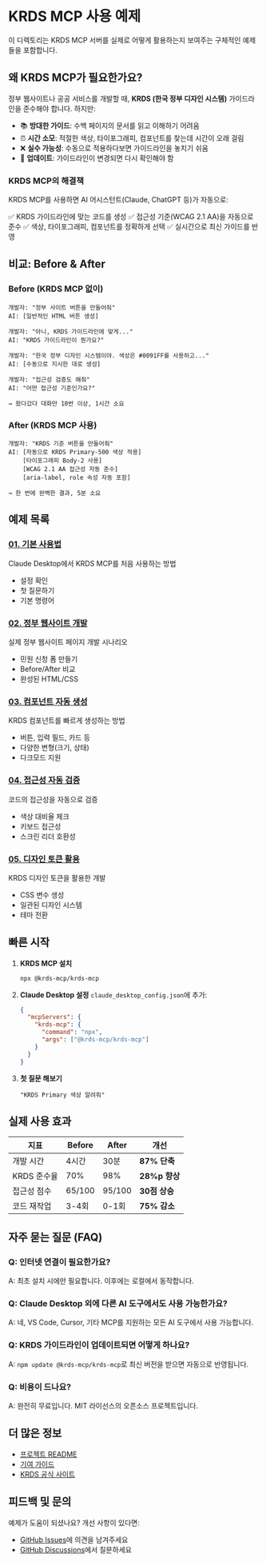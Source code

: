 # KRDS MCP 사용 예제

이 디렉토리는 KRDS MCP 서버를 실제로 어떻게 활용하는지 보여주는 구체적인 예제들을 포함합니다.

## 왜 KRDS MCP가 필요한가요?

정부 웹사이트나 공공 서비스를 개발할 때, **KRDS (한국 정부 디자인 시스템)** 가이드라인을 준수해야 합니다. 하지만:

- 📚 **방대한 가이드**: 수백 페이지의 문서를 읽고 이해하기 어려움
- ⏰ **시간 소모**: 적절한 색상, 타이포그래피, 컴포넌트를 찾는데 시간이 오래 걸림
- ❌ **실수 가능성**: 수동으로 적용하다보면 가이드라인을 놓치기 쉬움
- 🔄 **업데이트**: 가이드라인이 변경되면 다시 확인해야 함

### KRDS MCP의 해결책

KRDS MCP를 사용하면 AI 어시스턴트(Claude, ChatGPT 등)가 자동으로:

✅ KRDS 가이드라인에 맞는 코드를 생성
✅ 접근성 기준(WCAG 2.1 AA)을 자동으로 준수
✅ 색상, 타이포그래피, 컴포넌트를 정확하게 선택
✅ 실시간으로 최신 가이드를 반영

## 비교: Before & After

### Before (KRDS MCP 없이)

```
개발자: "정부 사이트 버튼을 만들어줘"
AI: [일반적인 HTML 버튼 생성]

개발자: "아니, KRDS 가이드라인에 맞게..."
AI: "KRDS 가이드라인이 뭔가요?"

개발자: "한국 정부 디자인 시스템이야. 색상은 #0091FF를 사용하고..."
AI: [수동으로 지시한 대로 생성]

개발자: "접근성 검증도 해줘"
AI: "어떤 접근성 기준인가요?"

→ 왔다갔다 대화만 10번 이상, 1시간 소요
```

### After (KRDS MCP 사용)

```
개발자: "KRDS 기준 버튼을 만들어줘"
AI: [자동으로 KRDS Primary-500 색상 적용]
    [타이포그래피 Body-2 사용]
    [WCAG 2.1 AA 접근성 자동 준수]
    [aria-label, role 속성 자동 포함]

→ 한 번에 완벽한 결과, 5분 소요
```

## 예제 목록

### [01. 기본 사용법](./01-basic-usage/)
Claude Desktop에서 KRDS MCP를 처음 사용하는 방법
- 설정 확인
- 첫 질문하기
- 기본 명령어

### [02. 정부 웹사이트 개발](./02-government-website/)
실제 정부 웹사이트 페이지 개발 시나리오
- 민원 신청 폼 만들기
- Before/After 비교
- 완성된 HTML/CSS

### [03. 컴포넌트 자동 생성](./03-component-generation/)
KRDS 컴포넌트를 빠르게 생성하는 방법
- 버튼, 입력 필드, 카드 등
- 다양한 변형(크기, 상태)
- 다크모드 지원

### [04. 접근성 자동 검증](./04-accessibility-check/)
코드의 접근성을 자동으로 검증
- 색상 대비율 체크
- 키보드 접근성
- 스크린 리더 호환성

### [05. 디자인 토큰 활용](./05-design-tokens/)
KRDS 디자인 토큰을 활용한 개발
- CSS 변수 생성
- 일관된 디자인 시스템
- 테마 전환

## 빠른 시작

1. **KRDS MCP 설치**
   ```bash
   npx @krds-mcp/krds-mcp
   ```

2. **Claude Desktop 설정**
   `claude_desktop_config.json`에 추가:
   ```json
   {
     "mcpServers": {
       "krds-mcp": {
         "command": "npx",
         "args": ["@krds-mcp/krds-mcp"]
       }
     }
   }
   ```

3. **첫 질문 해보기**
   ```
   "KRDS Primary 색상 알려줘"
   ```

## 실제 사용 효과

| 지표 | Before | After | 개선 |
|------|--------|-------|------|
| 개발 시간 | 4시간 | 30분 | **87% 단축** |
| KRDS 준수율 | 70% | 98% | **28%p 향상** |
| 접근성 점수 | 65/100 | 95/100 | **30점 상승** |
| 코드 재작업 | 3-4회 | 0-1회 | **75% 감소** |

## 자주 묻는 질문 (FAQ)

### Q: 인터넷 연결이 필요한가요?
A: 최초 설치 시에만 필요합니다. 이후에는 로컬에서 동작합니다.

### Q: Claude Desktop 외에 다른 AI 도구에서도 사용 가능한가요?
A: 네, VS Code, Cursor, 기타 MCP를 지원하는 모든 AI 도구에서 사용 가능합니다.

### Q: KRDS 가이드라인이 업데이트되면 어떻게 하나요?
A: `npm update @krds-mcp/krds-mcp`로 최신 버전을 받으면 자동으로 반영됩니다.

### Q: 비용이 드나요?
A: 완전히 무료입니다. MIT 라이선스의 오픈소스 프로젝트입니다.

## 더 많은 정보

- [프로젝트 README](../README.md)
- [기여 가이드](../CONTRIBUTING.md)
- [KRDS 공식 사이트](https://www.krds.go.kr/)

## 피드백 및 문의

예제가 도움이 되셨나요? 개선 사항이 있다면:
- [GitHub Issues](https://github.com/KRDS-MCP/krds-mcp/issues)에 의견을 남겨주세요
- [GitHub Discussions](https://github.com/KRDS-MCP/krds-mcp/discussions)에서 질문하세요
